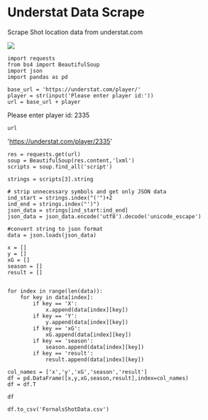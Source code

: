 # Understat Data Scrape
Scrape Shot location data from understat.com

![](https://github.com/cooperh01/understat_scrape/blob/main/FornalsSDScrap.ipynb)

```
import requests
from bs4 import BeautifulSoup
import json
import pandas as pd
```
```
base_url = 'https://understat.com/player/'
player = str(input('Please enter player id:'))
url = base_url + player
```
Please enter player id: 2335

```
url
```
'https://understat.com/player/2335'
```
res = requests.get(url)
soup = BeautifulSoup(res.content,'lxml')
scripts = soup.find_all('script')
```
```
strings = scripts[3].string
```
```
# strip unnecessary symbols and get only JSON data 
ind_start = strings.index("('")+2 
ind_end = strings.index("')") 
json_data = strings[ind_start:ind_end] 
json_data = json_data.encode('utf8').decode('unicode_escape')

#convert string to json format
data = json.loads(json_data)
```
```
x = []
y = []
xG = []
season = []
result = []


for index in range(len(data)):
    for key in data[index]:
        if key == 'X':
            x.append(data[index][key])
        if key == 'Y':
            y.append(data[index][key])
        if key == 'xG':
            xG.append(data[index][key])
        if key == 'season':
            season.append(data[index][key])
        if key == 'result':
            result.append(data[index][key])
```
```
col_names = ['x','y','xG','season','result']
df = pd.DataFrame([x,y,xG,season,result],index=col_names)
df = df.T
```
```
df
```
```
df.to_csv('FornalsShotData.csv')
```
